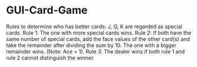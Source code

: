 # GUI-Card-Game

Rules to determine who has better cards:
J, Q, K are regarded as special cards.
Rule 1: The one with more special cards wins.
Rule 2: If both have the same number of special cards, add the face values of the other card(s) and take the remainder after dividing the sum by 10. The one with a bigger remainder wins. (Note: Ace = 1).
Rule 3: The dealer wins if both rule 1 and rule 2 cannot distinguish the winner.
